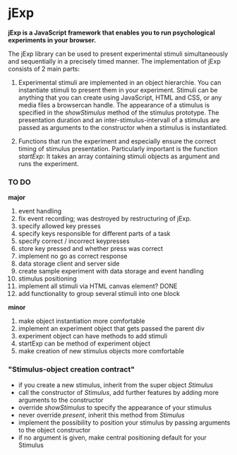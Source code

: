 # jExp

**jExp is a JavaScript framework that enables you to run psychological experiments in your browser.**

The jExp library can be used to present experimental stimuli simultaneously and sequentially in a precisely timed manner. The implementation of jExp consists of 2 main parts:

1. Experimental stimuli are implemented in an object hierarchie. You can instantiate stimuli to present them in your experiment. Stimuli can be anything that you can create using JavaScript, HTML and CSS, or any media files a browsercan handle. The appearance of a stimulus is specified in the *showStimulus* method of the stimulus prototype. The presentation duration and an inter-stimulus-intervall of a stimulus are passed as arguments to the constructor when a stimulus is instantiated.

2. Functions that run the experiment and especially ensure the correct timing of stimulus presentation. Particularly important is the function *startExp*: It takes an array containing stimuli objects as argument and runs the experiment.


### TO DO

**major**

1. event handling
  1. fix event recording; was destroyed by restructuring of jExp. 
  2. specify allowed key presses
  3. specify keys responsible for different parts of a task
  4. specify correct / incorrect keypresses 
  5. store key pressed and whether press was correct
  6. implement no go as correct response
2. data storage client and server side
3. create sample experiment with data storage and event handling  
4. stimulus positioning
  1. implement all stimuli via HTML canvas element? DONE
5. add functionality to group several stimuli into one block

**minor**

1. make object instantiation more comfortable
  1. implement an experiment object that gets passed the parent div
  2. experiment object can have methods to add stimuli
  3. startExp can be method of experiment object
2. make creation of new stimulus objects more comfortable


### "Stimulus-object creation contract"

- if you create a new stimulus, inherit from the super object *Stimulus*
- call the constructor of *Stimulus*, add further features by adding more arguments to the constructor
- override *showStimulus* to specify the appearance of your stimulus
- never override *present*, inherit this method from *Stimulus*
- implement the possibility to position your stimulus by passing arguments to the object constructor
- if no argument is given, make central positioning default for your Stimulus
